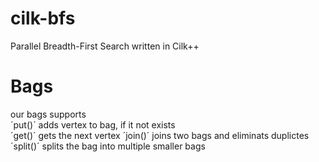 cilk-bfs
========

Parallel Breadth-First Search written in Cilk++




Bags
======

our bags supports  
´put()´ adds vertex to bag, if it not exists  
´get()´ gets the next vertex 
´join()´ joins two bags and eliminats duplictes  
´split()´ splits the bag into multiple smaller bags  